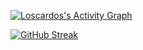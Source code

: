 
[![Loscardos's Activity Graph](https://activity-graph.herokuapp.com/graph?username=xanndreas&bg_color=232023&color=F9322C&line=fa4639&point=ffffff&area=true&hide_border=true)](https://open-projects.org)


[![GitHub Streak](https://github-readme-streak-stats.herokuapp.com?user=xanndreas&hide_border=true&date_format=M%20j%5B%2C%20Y%5D&background=232023&ring=DD2727&currStreakNum=DDDDDD&sideNums=DDDDDD&sideLabels=FA8B00&dates=DDDDDD)](https://open-projects.org)
